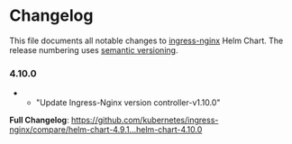 # Changelog

This file documents all notable changes to [ingress-nginx](https://github.com/kubernetes/ingress-nginx) Helm Chart. The release numbering uses [semantic versioning](http://semver.org).

### 4.10.0

* - "Update Ingress-Nginx version controller-v1.10.0"

**Full Changelog**: https://github.com/kubernetes/ingress-nginx/compare/helm-chart-4.9.1...helm-chart-4.10.0
